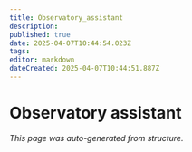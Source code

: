```yaml
---
title: Observatory_assistant
description: 
published: true
date: 2025-04-07T10:44:54.023Z
tags: 
editor: markdown
dateCreated: 2025-04-07T10:44:51.887Z
---
```


# Observatory assistant

*This page was auto-generated from structure.*